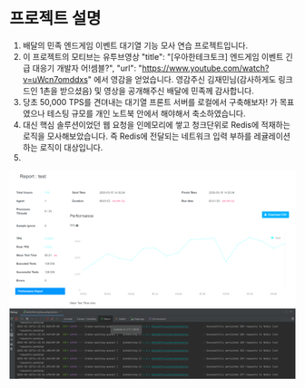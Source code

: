 # 프로젝트 설명
1. 배달의 민족 엔드게임 이벤트 대기열 기능 모사 연습 프로젝트입니다.
2. 이 프로젝트의 모티브는 유투브영상 "title": "[우아한테크토크] 엔드게임 이벤트 긴급 대응기  개발자 어!셈블?",
   "url": "https://www.youtube.com/watch?v=uWcn7omddxs" 에서 영감을 얻었습니다. 영감주신 김재민님(감사하게도 링크드인 1촌을 받으셨음) 및 영상을 공개해주신 배달에 민족께 감사합니다.
3. 당초 50,000 TPS를 견뎌내는 대기열 프론트 서버를 로컬에서 구축해보자! 가 목표였으나 테스팅 규모를 개인 노트북 안에서 해야해서 축소하였습니다.
4. 대신 핵심 솔루션이었던 웹 요청을 인메모리에 쌓고 청크단위로 Redis에 적재하는 로직을 모사해보았습니다. 즉 Redis에 전달되는 네트워크 입력 부하를 레귤레이션 하는 로직이 대상입니다.
5. 

![img.png](ngrinder.png)
![img_1.png](serverConsole.png)